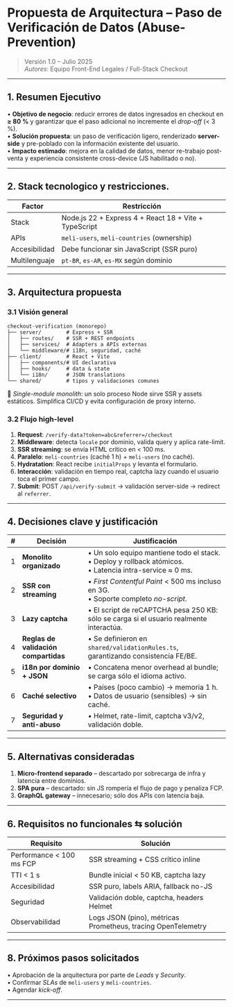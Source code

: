 # Propuesta de Arquitectura – Paso de Verificación de Datos (Abuse-Prevention)

> Versión 1.0 – Julio 2025  
> _Autores_: Equipo Front-End Legales / Full-Stack Checkout

---

## 1. Resumen Ejecutivo

• **Objetivo de negocio**: reducir errores de datos ingresados en checkout en **≥ 80 %** y garantizar que el paso adicional no incremente el _drop-off_ (< 3 %).  
• **Solución propuesta**: un paso de verificación ligero, renderizado **server-side** y pre-poblado con la información existente del usuario.  
• **Impacto estimado**: mejora en la calidad de datos, menor re-trabajo post-venta y experiencia consistente cross-device (JS habilitado o no).

---

## 2. Stack tecnologico y restricciones.

| Factor | Restricción |
| ------ | ----------- |
| Stack | Node.js 22 + Express 4 + React 18 + Vite + TypeScript |
| APIs | `meli-users`, `meli-countries` (ownership) |
| Accesibilidad | Debe funcionar sin JavaScript (SSR puro) |
| Multilenguaje | `pt-BR`, `es-AR`, `es-MX` según dominio |

---

## 3. Arquitectura propuesta

### 3.1 Visión general

```
checkout-verification (monorepo)
├── server/        # Express + SSR
│   ├── routes/    # SSR + REST endpoints
│   ├── services/  # Adapters a APIs externas
│   └── middleware/# i18n, seguridad, caché
├── client/        # React + Vite
│   ├── components/# UI declarativa
│   ├── hooks/     # data & state
│   └── i18n/      # JSON translations
└── shared/        # tipos y validaciones comunes
```

🔑  _Single-module monolith_: un solo proceso Node sirve SSR y assets estáticos. Simplifica CI/CD y evita configuración de proxy interno.

### 3.2 Flujo high-level

1. **Request**: `/verify-data?token=abc&referrer=/checkout`  
2. **Middleware**: detecta `locale` por dominio, valida query y aplica rate-limit.  
3. **SSR streaming**: se envía HTML crítico en < 100 ms.  
4. **Paralelo**: `meli-countries` (caché 1 h) + `meli-users` (no caché).  
5. **Hydratation**: React recibe `initialProps` y levanta el formulario.  
6. **Interacción**: validación en tiempo real, captcha lazy cuando el usuario toca el primer campo.  
7. **Submit**: POST `/api/verify-submit` → validación server-side → redirect al `referrer`.

---

## 4. Decisiones clave y justificación

| # | Decisión | Justificación |
|---|----------|---------------|
| 1 | **Monolito organizado** | • Un solo equipo mantiene todo el stack.<br>• Deploy y rollback atómicos.<br>• Latencia intra-service ≈ 0 ms. |
| 2 | **SSR con streaming** | • _First Contentful Paint_ < 500 ms incluso en 3G.<br>• Soporte completo _no-script_. |
| 3 | **Lazy captcha** | • El script de reCAPTCHA pesa 250 KB: sólo se carga si el usuario realmente interactúa. |
| 4 | **Reglas de validación compartidas** | • Se definieron en `shared/validationRules.ts`, garantizando consistencia FE/BE. |
| 5 | **i18n por dominio + JSON** | • Concatena menor overhead al bundle; se carga sólo el idioma activo. |
| 6 | **Caché selectivo** | • Países (poco cambio) → memoria 1 h.<br>• Datos de usuario (sensibles) → sin caché. |
| 7 | **Seguridad y anti-abuso** | • Helmet, rate-limit, captcha v3/v2, validación doble. |

---

## 5. Alternativas consideradas

1. **Micro-frontend separado** – descartado por sobrecarga de infra y latencia entre dominios.  
2. **SPA pura** – descartado: sin JS rompería el flujo de pago y penaliza FCP.  
3. **GraphQL gateway** – innecesario; sólo dos APIs con latencia baja.

---

## 6. Requisitos no funcionales ⇆ solución

| Requisito | Solución |
|-----------|----------|
| Performance < 100 ms FCP | SSR streaming + CSS crítico inline |
| TTI < 1 s | Bundle inicial < 50 KB, captcha lazy |
| Accesibilidad | SSR puro, labels ARIA, fallback no-JS |
| Seguridad | Validación doble, captcha, headers Helmet |
| Observabilidad | Logs JSON (pino), métricas Prometheus, tracing OpenTelemetry |

---

## 8. Próximos pasos solicitados

• Aprobación de la arquitectura por parte de _Leads_ y _Security_.  
• Confirmar _SLAs_ de `meli-users` y `meli-countries`.  
• Agendar _kick-off_.

---